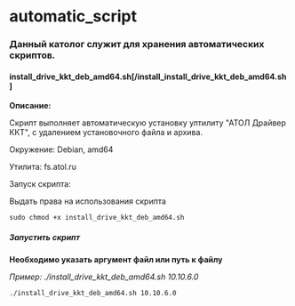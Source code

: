 # automatic_script

### Данный католог служит для хранения автоматических скриптов.

#### install_drive_kkt_deb_amd64.sh[/install_install_drive_kkt_deb_amd64.sh]

**Описание:**

Скрипт выполняет автоматическую установку ултилиту "АТОЛ Драйвер ККТ", с удалением установочного файла и архива.

Окружение: Debian, amd64

Утилита: fs.atol.ru

Запуск скрипта:

Выдать права на использования скрипта

`sudo chmod +x install_drive_kkt_deb_amd64.sh`

##### Запустить скрипт

**Необходимо указать аргумент файл или путь к файлу**

*Пример: ./install_drive_kkt_deb_amd64.sh 10.10.6.0*

`./install_drive_kkt_deb_amd64.sh 10.10.6.0`

